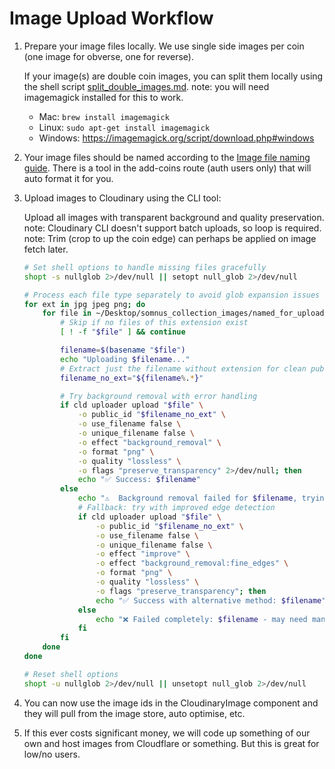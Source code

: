 # Image Upload Workflow

1. Prepare your image files locally.
   We use single side images per coin (one image for obverse, one for reverse).

   If your image(s) are double coin images, you can split them locally using the shell script [split_double_images.md](split_double_images.md).
   note: you will need imagemagick installed for this to work.
   - Mac: `brew install imagemagick`
   - Linux: `sudo apt-get install imagemagick`
   - Windows: https://imagemagick.org/script/download.php#windows

2. Your image files should be named according to the [Image file naming guide](../README.md#image-file-naming-guide).
   There is a tool in the add-coins route (auth users only) that will auto format it for you.

3. Upload images to Cloudinary using the CLI tool:

   Upload all images with transparent background and quality preservation.
   note: Cloudinary CLI doesn't support batch uploads, so loop is required.
   note: Trim (crop to up the coin edge) can perhaps be applied on image fetch later.

   ```bash
   # Set shell options to handle missing files gracefully
   shopt -s nullglob 2>/dev/null || setopt null_glob 2>/dev/null

   # Process each file type separately to avoid glob expansion issues
   for ext in jpg jpeg png; do
       for file in ~/Desktop/somnus_collection_images/named_for_upload/*.$ext; do
           # Skip if no files of this extension exist
           [ ! -f "$file" ] && continue

           filename=$(basename "$file")
           echo "Uploading $filename..."
           # Extract just the filename without extension for clean public_id
           filename_no_ext="${filename%.*}"

           # Try background removal with error handling
           if cld uploader upload "$file" \
               -o public_id "$filename_no_ext" \
               -o use_filename false \
               -o unique_filename false \
               -o effect "background_removal" \
               -o format "png" \
               -o quality "lossless" \
               -o flags "preserve_transparency" 2>/dev/null; then
               echo "✅ Success: $filename"
           else
               echo "⚠️  Background removal failed for $filename, trying alternative method..."
               # Fallback: try with improved edge detection
               if cld uploader upload "$file" \
                   -o public_id "$filename_no_ext" \
                   -o use_filename false \
                   -o unique_filename false \
                   -o effect "improve" \
                   -o effect "background_removal:fine_edges" \
                   -o format "png" \
                   -o quality "lossless" \
                   -o flags "preserve_transparency"; then
                   echo "✅ Success with alternative method: $filename"
               else
                   echo "❌ Failed completely: $filename - may need manual processing"
               fi
           fi
       done
   done

   # Reset shell options
   shopt -u nullglob 2>/dev/null || unsetopt null_glob 2>/dev/null
   ```

4. You can now use the image ids in the CloudinaryImage component and they will pull from the image store, auto optimise, etc.

5. If this ever costs significant money, we will code up something of our own and host images from Cloudflare or something. But this is great for low/no users.
